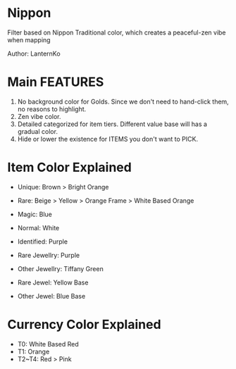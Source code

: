 # Nippon
Filter based on Nippon Traditional color, which creates a peaceful-zen vibe when mapping

Author: LanternKo

# Main FEATURES
1. No background color for Golds. Since we don't need to hand-click them, no reasons to highlight.
2. Zen vibe color.
3. Detailed categorized for item tiers. Different value base will has a gradual color.
4. Hide or lower the existence for ITEMS you don't want to PICK.

# Item Color Explained
+ Unique: Brown > Bright Orange
+ Rare: Beige > Yellow > Orange Frame > White Based Orange
+ Magic: Blue
+ Normal: White
+ Identified: Purple

+ Rare Jewellry: Purple
+ Other Jewellry: Tiffany Green

+ Rare Jewel: Yellow Base
+ Other Jewel: Blue Base

# Currency Color Explained
+ T0: White Based Red
+ T1: Orange
+ T2~T4: Red > Pink
